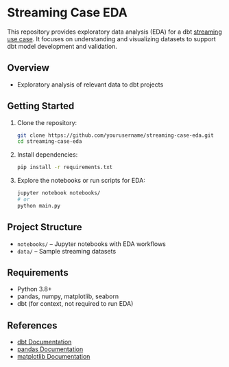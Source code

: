 # Streaming Case EDA

This repository provides exploratory data analysis (EDA) for a dbt [streaming use case](https://github.com/tiagowutzke/dbt-streaming-case/tree/adding-wip-eda). It focuses on understanding and visualizing datasets to support dbt model development and validation.

## Overview

- Exploratory analysis of relevant data to dbt projects

## Getting Started

1. Clone the repository:
    ```bash
    git clone https://github.com/yourusername/streaming-case-eda.git
    cd streaming-case-eda
    ```
2. Install dependencies:
    ```bash
    pip install -r requirements.txt
    ```
3. Explore the notebooks or run scripts for EDA:
    ```bash
    jupyter notebook notebooks/
    # or
    python main.py
    ```

## Project Structure

- `notebooks/` – Jupyter notebooks with EDA workflows
- `data/` – Sample streaming datasets

## Requirements

- Python 3.8+
- pandas, numpy, matplotlib, seaborn
- dbt (for context, not required to run EDA)

## References

- [dbt Documentation](https://docs.getdbt.com/)
- [pandas Documentation](https://pandas.pydata.org/)
- [matplotlib Documentation](https://matplotlib.org/)

